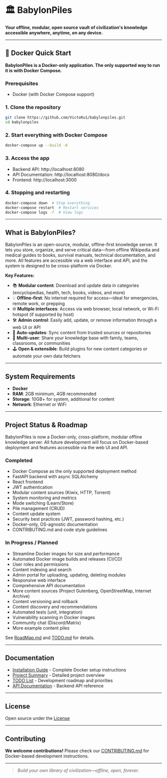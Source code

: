 # 🏛️ BabylonPiles

**Your offline, modular, open source vault of civilization's knowledge accessible anywhere, anytime, on any device.**

---

## 🚀 Docker Quick Start

**BabylonPiles is a Docker-only application. The only supported way to run it is with Docker Compose.**

### Prerequisites
- Docker (with Docker Compose support)

### 1. Clone the repository
```bash
git clone https://github.com/VictoKu1/babylonpiles.git
cd babylonpiles
```

### 2. Start everything with Docker Compose
```bash
docker-compose up --build -d
```

### 3. Access the app
- Backend API: http://localhost:8080
- API Documentation: http://localhost:8080/docs
- Frontend: http://localhost:3000

### 4. Stopping and restarting
```bash
docker-compose down  # Stop everything
docker-compose restart  # Restart services
docker-compose logs -f  # View logs
```

---

## What is BabylonPiles?

BabylonPiles is an open-source, modular, offline-first knowledge server. It lets you store, organize, and serve critical data—from offline Wikipedia and medical guides to books, survival manuals, technical documentation, and more. All features are accessible via a web interface and API, and the system is designed to be cross-platform via Docker.

**Key Features:**
- 📚 **Modular content**: Download and update data in categories (encyclopedias, health, tech, books, videos, and more)
- 💡 **Offline-first**: No internet required for access—ideal for emergencies, remote work, or prepping
- 🌐 **Multiple interfaces**: Access via web browser, local network, or Wi-Fi hotspot (if supported by host)
- 🛠️ **Admin control**: Easily add, update, or remove information through a web UI or API
- 🔄 **Auto-updates**: Sync content from trusted sources or repositories
- 👥 **Multi-user**: Share your knowledge base with family, teams, classrooms, or communities
- 🕹️ **Open & extensible**: Build plugins for new content categories or automate your own data fetchers

---

## System Requirements

- **Docker**
- **RAM**: 2GB minimum, 4GB recommended
- **Storage**: 10GB+ for system, additional for content
- **Network**: Ethernet or WiFi

---

## Project Status & Roadmap

BabylonPiles is now a Docker-only, cross-platform, modular offline knowledge server. All future development will focus on Docker-based deployment and features accessible via the web UI and API.

### Completed
- Docker Compose as the only supported deployment method
- FastAPI backend with async SQLAlchemy
- React frontend
- JWT authentication
- Modular content sources (Kiwix, HTTP, Torrent)
- System monitoring and metrics
- Mode switching (Learn/Store)
- Pile management (CRUD)
- Content update system
- Security best practices (JWT, password hashing, etc.)
- Docker-only, OS-agnostic documentation
- CONTRIBUTING.md and code style guidelines

### In Progress / Planned
- Streamline Docker images for size and performance
- Automated Docker image builds and releases (CI/CD)
- User roles and permissions
- Content indexing and search
- Admin portal for uploading, updating, deleting modules
- Responsive web interface
- Comprehensive API documentation
- More content sources (Project Gutenberg, OpenStreetMap, Internet Archive)
- Content versioning and rollback
- Content discovery and recommendations
- Automated tests (unit, integration)
- Vulnerability scanning in Docker images
- Community chat (Discord/Matrix)
- More example content piles

See [RoadMap.md](RoadMap.md) and [TODO.md](TODO.md) for details.

---

## Documentation

- [Installation Guide](docs/INSTALL.md) - Complete Docker setup instructions
- [Project Summary](PROJECT_SUMMARY.md) - Detailed project overview
- [TODO List](TODO.md) - Development roadmap and priorities
- [API Documentation](docs/API.md) - Backend API reference

---

## License

Open source under the [License](LICENSE)

---

## Contributing

**We welcome contributions!**
Please check our [CONTRIBUTING.md](CONTRIBUTING.md) for Docker-based development instructions.

---

> *Build your own library of civilization—offline, open, forever.*
